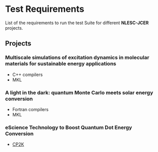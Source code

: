 
# Test Requirements
List of the requirements to run the test Suite for different **NLESC-JCER** projects.


## Projects


### Multiscale simulations of excitation dynamics in molecular materials for sustainable energy applications

 * C++ compilers
 * MKL
 
 
### A light in the dark: quantum Monte Carlo meets solar energy conversion

 * Fortran compilers
 * MKL
 

### eScience Technology to Boost Quantum Dot Energy Conversion

 * [CP2K](https://www.cp2k.org/)
